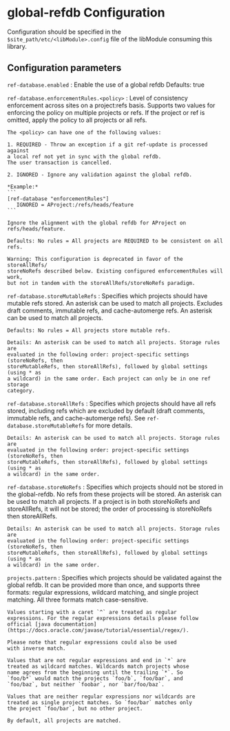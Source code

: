 
global-refdb Configuration
=========================

Configuration should be specified in the `$site_path/etc/<libModule>.config` file of
the libModule consuming this library.

## Configuration parameters

```ref-database.enabled```
:   Enable the use of a global refdb
    Defaults: true

```ref-database.enforcementRules.<policy>```
:   Level of consistency enforcement across sites on a project:refs basis.
    Supports two values for enforcing the policy on multiple projects or refs.
    If the project or ref is omitted, apply the policy to all projects or all refs.

    The <policy> can have one of the following values:

    1. REQUIRED - Throw an exception if a git ref-update is processed against
    a local ref not yet in sync with the global refdb.
    The user transaction is cancelled.

    2. IGNORED - Ignore any validation against the global refdb.

    *Example:*
    ```
    [ref-database "enforcementRules"]
       IGNORED = AProject:/refs/heads/feature
    ```

    Ignore the alignment with the global refdb for AProject on refs/heads/feature.

    Defaults: No rules = All projects are REQUIRED to be consistent on all refs.

    Warning: This configuration is deprecated in favor of the storeAllRefs/
    storeNoRefs described below. Existing configured enforcementRules will work,
    but not in tandem with the storeAllRefs/storeNoRefs paradigm.

```ref-database.storeMutableRefs```
:   Specifies which projects should have mutable refs stored. An asterisk can be
    used to match all projects. Excludes draft comments, immutable refs, and
    cache-automerge refs. An asterisk can be used to match all projects.

    Defaults: No rules = All projects store mutable refs.

    Details: An asterisk can be used to match all projects. Storage rules are
    evaluated in the following order: project-specific settings (storeNoRefs, then
    storeMutableRefs, then storeAllRefs), followed by global settings (using * as
    a wildcard) in the same order. Each project can only be in one ref storage
    category.

```ref-database.storeAllRefs```
:   Specifies which projects should have all refs stored, including refs which
    are excluded by default (draft comments, immutable refs, and cache-automerge
    refs). See ```ref-database.storeMutableRefs``` for more details.

    Details: An asterisk can be used to match all projects. Storage rules are
    evaluated in the following order: project-specific settings (storeNoRefs, then
    storeMutableRefs, then storeAllRefs), followed by global settings (using * as
    a wildcard) in the same order.

```ref-database.storeNoRefs```
:   Specifies which projects should not be stored in the global-refdb. No refs
    from these projects will be stored. An asterisk can be used to match all
    projects. If a project is in both storeNoRefs and storeAllRefs, it will not
    be stored; the order of processing is storeNoRefs then storeAllRefs.

    Details: An asterisk can be used to match all projects. Storage rules are
    evaluated in the following order: project-specific settings (storeNoRefs, then
    storeMutableRefs, then storeAllRefs), followed by global settings (using * as
    a wildcard) in the same order.

```projects.pattern```
:   Specifies which projects should be validated against the global refdb.
    It can be provided more than once, and supports three formats: regular
    expressions, wildcard matching, and single project matching. All three
    formats match case-sensitive.

    Values starting with a caret `^` are treated as regular
    expressions. For the regular expressions details please follow
    official [java documentation](https://docs.oracle.com/javase/tutorial/essential/regex/).

    Please note that regular expressions could also be used
    with inverse match.

    Values that are not regular expressions and end in `*` are
    treated as wildcard matches. Wildcards match projects whose
    name agrees from the beginning until the trailing `*`. So
    `foo/b*` would match the projects `foo/b`, `foo/bar`, and
    `foo/baz`, but neither `foobar`, nor `bar/foo/baz`.

    Values that are neither regular expressions nor wildcards are
    treated as single project matches. So `foo/bar` matches only
    the project `foo/bar`, but no other project.

    By default, all projects are matched.